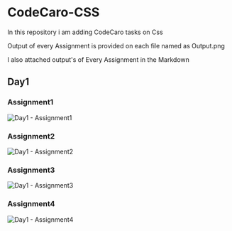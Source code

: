 # CodeCaro-CSS

In this repository i am adding CodeCaro tasks on Css

Output of every Assignment is provided on each file named as Output.png

I also attached output's of Every Assignment in the Markdown

## Day1

### Assignment1

![Day1 - Assignment1]([Day1/Assignment1/output.png](https://github.com/Neautrino/CodeCaro-CSS/blob/master/Day1/Assignment1/output.png))

### Assignment2

![Day1 - Assignment2]([Day1/Assignment2/output.png](https://github.com/Neautrino/CodeCaro-CSS/blob/master/Day1/Assignment2/output.png))

### Assignment3

![Day1 - Assignment3]([Day1/Assignment3/output.png](https://github.com/Neautrino/CodeCaro-CSS/blob/master/Day1/Assignment3/output.png))

### Assignment4

![Day1 - Assignment4]([Day1/Assignment4/output.png](https://github.com/Neautrino/CodeCaro-CSS/blob/master/Day1/Assignment4/output.png))
